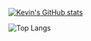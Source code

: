 <!--
**kevin-pek/kevin-pek** is a ✨ _special_ ✨ repository because its `README.md` (this file) appears on your GitHub profile.

Here are some ideas to get you started:

- 🔭 I’m currently working on ...
- 🌱 I’m currently learning ...
- 👯 I’m looking to collaborate on ...
- 🤔 I’m looking for help with ...
- 💬 Ask me about ...
- 📫 How to reach me: ...
- 😄 Pronouns: ...
- ⚡ Fun fact: ...
-->
[![Kevin's GitHub stats](https://github-readme-stats-kevin-pek.vercel.app/api?username=kevin-pek&theme=tokyonight)](https://github.com/anuraghazra/github-readme-stats)

![Top Langs](https://github-readme-stats.vercel-kevin-pek.app/api/top-langs/?username=kevin-pek&theme=tokyonight)
